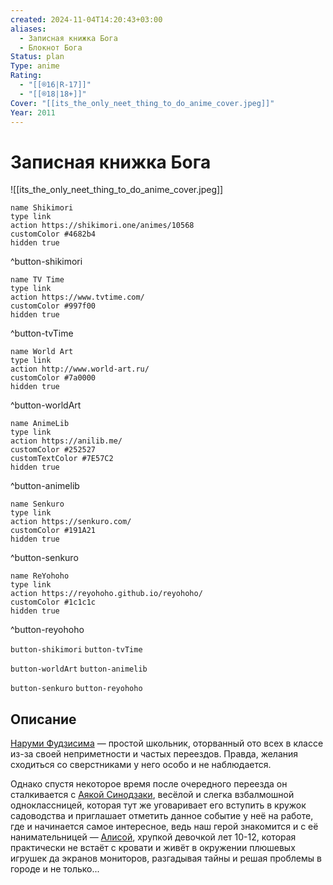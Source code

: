 ```yaml
---
created: 2024-11-04T14:20:43+03:00
aliases:
  - Записная книжка Бога
  - Блокнот Бога
Status: plan
Type: anime
Rating:
  - "[[®️16|R-17]]"
  - "[[®️18|18+]]"
Cover: "[[its_the_only_neet_thing_to_do_anime_cover.jpeg]]"
Year: 2011
---
```


# Записная книжка Бога

![[its_the_only_neet_thing_to_do_anime_cover.jpeg]]

```button
name Shikimori
type link
action https://shikimori.one/animes/10568
customColor #4682b4
hidden true
```
^button-shikimori

```button
name TV Time
type link
action https://www.tvtime.com/
customColor #997f00
hidden true
```
^button-tvTime

```button
name World Art
type link
action http://www.world-art.ru/
customColor #7a0000
hidden true
```
^button-worldArt

```button
name AnimeLib
type link
action https://anilib.me/
customColor #252527
customTextColor #7E57C2
hidden true
```
^button-animelib

```button
name Senkuro
type link
action https://senkuro.com/
customColor #191A21
hidden true
```
^button-senkuro

```button
name ReYohoho
type link
action https://reyohoho.github.io/reyohoho/
customColor #1c1c1c
hidden true
```
^button-reyohoho

`button-shikimori` `button-tvTime`

`button-worldArt` `button-animelib`

`button-senkuro` `button-reyohoho`

## Описание

[Наруми Фудзисима](https://shikimori.one/characters/42917-narumi-fujishima) — простой школьник, оторванный ото всех в классе из-за своей неприметности и частых переездов. Правда, желания сходиться со сверстниками у него особо и не наблюдается.

Однако спустя некоторое время после очередного переезда он сталкивается с [Аякой Синодзаки](https://shikimori.one/characters/42918-ayaka-shinozaki), весёлой и слегка взбалмошной одноклассницей, которая тут же уговаривает его вступить в кружок садоводства и приглашает отметить данное событие у неё на работе, где и начинается самое интересное, ведь наш герой знакомится и с её нанимательницей — [Алисой](https://shikimori.one/characters/41924-yuuko-shionji), хрупкой девочкой лет 10-12, которая практически не встаёт с кровати и живёт в окружении плюшевых игрушек да экранов мониторов, разгадывая тайны и решая проблемы в городе и не только...
